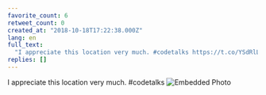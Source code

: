 ```yaml
---
favorite_count: 6
retweet_count: 0
created_at: "2018-10-18T17:22:38.000Z"
lang: en
full_text:
  "I appreciate this location very much. #codetalks https://t.co/YSdRlLqQLT"
replies: []
---
```


I appreciate this location very much. #codetalks
![Embedded Photo](https://twitter-media-coderbyheart.s3.eu-north-1.amazonaws.com/1052973239230717952-DpzpkUkXgAUb3Tk.jpg)
